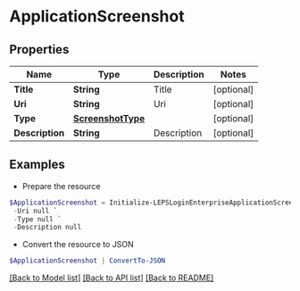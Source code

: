 # ApplicationScreenshot
## Properties

Name | Type | Description | Notes
------------ | ------------- | ------------- | -------------
**Title** | **String** | Title | [optional] 
**Uri** | **String** | Uri | [optional] 
**Type** | [**ScreenshotType**](ScreenshotType.md) |  | [optional] 
**Description** | **String** | Description | [optional] 

## Examples

- Prepare the resource
```powershell
$ApplicationScreenshot = Initialize-LEPSLoginEnterpriseApplicationScreenshot  -Title null `
 -Uri null `
 -Type null `
 -Description null
```

- Convert the resource to JSON
```powershell
$ApplicationScreenshot | ConvertTo-JSON
```

[[Back to Model list]](../README.md#documentation-for-models) [[Back to API list]](../README.md#documentation-for-api-endpoints) [[Back to README]](../README.md)

